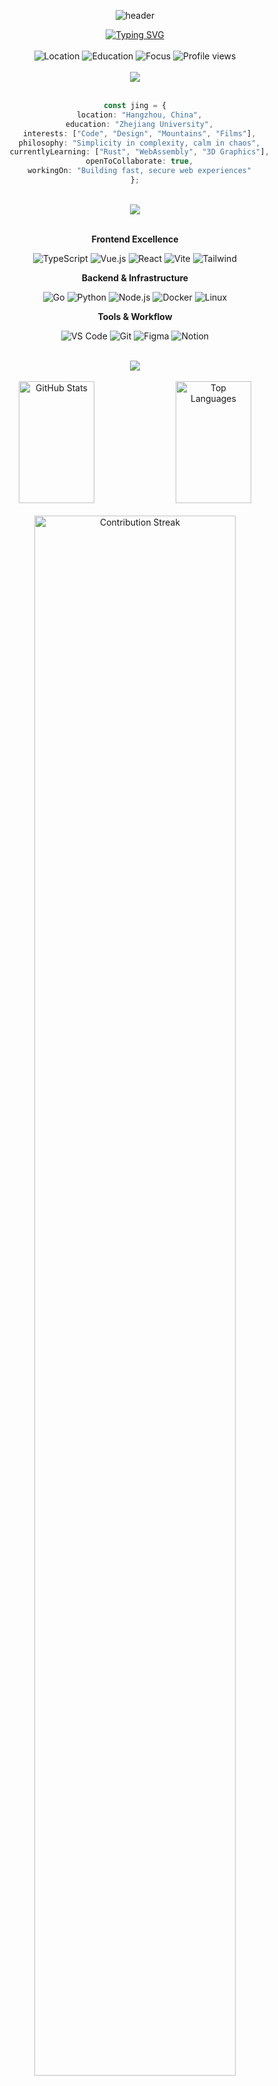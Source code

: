 <!-- Modern Tibetan-Inspired Header -->
<p align="center">
  <img src="https://capsule-render.vercel.app/api?type=waving&height=200&text=Jing&fontAlign=50&fontSize=52&fontColor=ffffff&color=0:D2533C,50:E4A853,100:4A9B8E&desc=Full-Stack%20Developer%20%7C%20Creative%20Technologist&descAlign=50&descSize=18&animation=fadeIn&stroke=ffffff&strokeWidth=2" alt="header" />
</p>

<!-- Dynamic Greeting -->
<div align="center">
  <a href="https://jingvc.com/">
    <img src="https://readme-typing-svg.herokuapp.com?font=Inter&weight=600&size=22&duration=3000&pause=1000&color=D2533C&center=true&vCenter=true&random=false&width=650&lines=Hi+there!+I'm+Jing+%F0%9F%91%8B;Welcome+to+my+digital+sanctuary;Let's+create+something+meaningful+together" alt="Typing SVG" />
  </a>
</div>

<br />

<!-- Quick Info Badges -->
<div align="center">
  <img src="https://img.shields.io/badge/%F0%9F%8F%94%EF%B8%8F_Based_in-Hangzhou-4A9B8E?style=for-the-badge&labelColor=2C3E50" alt="Location" />
  <img src="https://img.shields.io/badge/%F0%9F%8E%93_Education-Zhejiang_University-E4A853?style=for-the-badge&labelColor=2C3E50" alt="Education" />
  <img src="https://img.shields.io/badge/%E2%9A%A1_Focus-Web_Development-D2533C?style=for-the-badge&labelColor=2C3E50" alt="Focus" />
  <img src="https://komarev.com/ghpvc/?username=learnerjunjun&style=for-the-badge&color=4A9B8E&label=Profile+Views" alt="Profile views" />
</div>

<br />

<!-- About Section -->
<div align="center">
  <img src="https://img.shields.io/badge/ABOUT_ME-D2533C?style=for-the-badge&labelColor=2C3E50" />
</div>

<br />

<div align="center">

```typescript
const jing = {
  location: "Hangzhou, China",
  education: "Zhejiang University",
  interests: ["Code", "Design", "Mountains", "Films"],
  philosophy: "Simplicity in complexity, calm in chaos",
  currentlyLearning: ["Rust", "WebAssembly", "3D Graphics"],
  openToCollaborate: true,
  workingOn: "Building fast, secure web experiences"
};
```

</div>

<br />

<!-- Tech Stack -->
<div align="center">
  <img src="https://img.shields.io/badge/TECH_ARSENAL-E4A853?style=for-the-badge&labelColor=2C3E50" />
</div>

<br />

<div align="center">

**Frontend Excellence**

![TypeScript](https://img.shields.io/badge/TypeScript-3178C6?style=for-the-badge&logo=typescript&logoColor=white&labelColor=2C3E50)
![Vue.js](https://img.shields.io/badge/Vue.js-4FC08D?style=for-the-badge&logo=vue.js&logoColor=white&labelColor=2C3E50)
![React](https://img.shields.io/badge/React-61DAFB?style=for-the-badge&logo=react&logoColor=white&labelColor=2C3E50)
![Vite](https://img.shields.io/badge/Vite-646CFF?style=for-the-badge&logo=vite&logoColor=white&labelColor=2C3E50)
![Tailwind](https://img.shields.io/badge/Tailwind-06B6D4?style=for-the-badge&logo=tailwind-css&logoColor=white&labelColor=2C3E50)

**Backend & Infrastructure**

![Go](https://img.shields.io/badge/Go-00ADD8?style=for-the-badge&logo=go&logoColor=white&labelColor=2C3E50)
![Python](https://img.shields.io/badge/Python-3776AB?style=for-the-badge&logo=python&logoColor=white&labelColor=2C3E50)
![Node.js](https://img.shields.io/badge/Node.js-339933?style=for-the-badge&logo=node.js&logoColor=white&labelColor=2C3E50)
![Docker](https://img.shields.io/badge/Docker-2496ED?style=for-the-badge&logo=docker&logoColor=white&labelColor=2C3E50)
![Linux](https://img.shields.io/badge/Linux-FCC624?style=for-the-badge&logo=linux&logoColor=white&labelColor=2C3E50)

**Tools & Workflow**

![VS Code](https://img.shields.io/badge/VS_Code-007ACC?style=for-the-badge&logo=visual-studio-code&logoColor=white&labelColor=2C3E50)
![Git](https://img.shields.io/badge/Git-F05032?style=for-the-badge&logo=git&logoColor=white&labelColor=2C3E50)
![Figma](https://img.shields.io/badge/Figma-F24E1E?style=for-the-badge&logo=figma&logoColor=white&labelColor=2C3E50)
![Notion](https://img.shields.io/badge/Notion-000000?style=for-the-badge&logo=notion&logoColor=white&labelColor=2C3E50)

</div>

<br />

<!-- GitHub Stats -->
<div align="center">
  <img src="https://img.shields.io/badge/GITHUB_ANALYTICS-4A9B8E?style=for-the-badge&labelColor=2C3E50" />
</div>

<br />

<div align="center">
  <img width="49%" height="195px" src="https://github-readme-stats.vercel.app/api?username=learnerjunjun&show_icons=true&count_private=true&hide_border=true&title_color=D2533C&icon_color=E4A853&text_color=4A9B8E&bg_color=ffffff&border_radius=15&cache_seconds=86400" alt="GitHub Stats" />
  <img width="49%" height="195px" src="https://github-readme-stats.vercel.app/api/top-langs/?username=learnerjunjun&layout=compact&hide_border=true&title_color=D2533C&text_color=4A9B8E&bg_color=ffffff&border_radius=15&cache_seconds=86400" alt="Top Languages" />
</div>

<br />

<div align="center">
  <img width="80%" src="https://github-readme-streak-stats.herokuapp.com/?user=learnerjunjun&theme=default&hide_border=true&background=FFFFFF&stroke=E4A853&ring=D2533C&fire=D2533C&currStreakNum=4A9B8E&sideNums=4A9B8E&currStreakLabel=D2533C&sideLabels=D2533C&border_radius=15" alt="Contribution Streak" />
</div>

<br />

<!-- Activity Graph -->
<div align="center">
  <img width="90%" src="https://github-readme-activity-graph.vercel.app/graph?username=learnerjunjun&custom_title=Contribution%20Activity&bg_color=ffffff&color=4A9B8E&line=D2533C&point=E4A853&area_color=E4A853&title_color=D2533C&area=true&hide_border=true&radius=15" alt="Activity Graph" />
</div>

<br />

<!-- Latest Blog Posts -->
<div align="center">
  <img src="https://img.shields.io/badge/LATEST_BLOG_POSTS-D2533C?style=for-the-badge&labelColor=2C3E50" />
</div>

<br />

<div align="center">

<!-- BLOG-POST-LIST:START -->
<!-- BLOG-POST-LIST:END -->

<br />

<a href="https://jingvc.com/blog">
  <img src="https://img.shields.io/badge/Read_More_Articles-→-D2533C?style=for-the-badge&labelColor=2C3E50" alt="Blog" />
</a>

</div>

<br />

<!-- Connect Section -->
<div align="center">
  <img src="https://img.shields.io/badge/LET'S_CONNECT-E4A853?style=for-the-badge&labelColor=2C3E50" />
</div>

<br />

<div align="center">
  <a href="https://jingvc.com/">
    <img src="https://img.shields.io/badge/Website-jingvc.com-D2533C?style=for-the-badge&logo=google-chrome&logoColor=white&labelColor=2C3E50" alt="Website" />
  </a>
  <a href="mailto:vyuan217@gmail.com">
    <img src="https://img.shields.io/badge/Email-vyuan217@gmail.com-E4A853?style=for-the-badge&logo=gmail&logoColor=white&labelColor=2C3E50" alt="Email" />
  </a>
  <a href="https://github.com/learnerjunjun">
    <img src="https://img.shields.io/badge/GitHub-learnerjunjun-4A9B8E?style=for-the-badge&logo=github&logoColor=white&labelColor=2C3E50" alt="GitHub" />
  </a>
</div>

<br />

<!-- Currently Working On -->
<div align="center">
  <img src="https://img.shields.io/badge/CURRENTLY_WORKING_ON-4A9B8E?style=for-the-badge&labelColor=2C3E50" />
</div>

<br />

<div align="center">
  <table>
    <tr>
      <td align="center" width="33%">
        <img width="48" height="48" src="https://img.icons8.com/fluency/96/web.png" alt="Web Development" />
        <br />
        <b>JAMstack Sites</b>
        <br />
        <sub>Building fast, secure websites</sub>
      </td>
      <td align="center" width="33%">
        <img width="48" height="48" src="https://img.icons8.com/fluency/96/performance.png" alt="Performance" />
        <br />
        <b>Performance Optimization</b>
        <br />
        <sub>Making the web faster</sub>
      </td>
      <td align="center" width="33%">
        <img width="48" height="48" src="https://img.icons8.com/fluency/96/design.png" alt="Design" />
        <br />
        <b>Design Systems</b>
        <br />
        <sub>Creating scalable UI patterns</sub>
      </td>
    </tr>
  </table>
</div>

<br />

<!-- Fun Facts -->
<div align="center">
  <details>
    <summary><b>Fun Facts About Me</b></summary>
    <br />
    <div align="left">
      
- 🏔️ Love hiking and exploring mountain landscapes
- 📚 Read 50+ books annually
- ☕ Coffee enthusiast with daily pour-over ritual
- 🎬 Film buff with focus on indie cinema
- 🧘 Practice mindfulness and meditation daily
      
    </div>
  </details>
</div>

<br />

<!-- Quote -->
<div align="center">
  <img src="https://quotes-github-readme.vercel.app/api?type=horizontal&theme=light&quote=Simplicity%20is%20the%20ultimate%20sophistication&author=Leonardo%20da%20Vinci&border_radius=15" alt="Quote" />
</div>

<br />

<!-- Footer -->
<div align="center">
  <img src="https://capsule-render.vercel.app/api?type=waving&height=120&section=footer&color=0:4A9B8E,50:E4A853,100:D2533C&animation=fadeIn" alt="Footer" />
</div>

<div align="center">
  <sub>
    Made with care in Hangzhou
    <br />
    2025 Jing · <a href="https://jingvc.com">jingvc.com</a>
  </sub>
</div>

